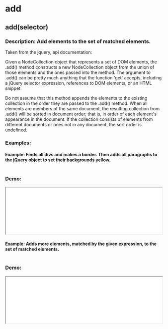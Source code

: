 <h1>add</h1>

<h2>add(selector)</h2>

<h3>Description: Add elements to the set of matched elements.</h3>

Taken from the jquery, api documentation:

Given a NodeCollection object that represents a set of DOM elements, the .add() method constructs a new NodeCollection object from the union of those elements and the ones passed into the method. The argument to .add() can be pretty much anything that the function 'get' accepts, including a jQuery selector expression, references to DOM elements, or an HTML snippet.

Do not assume that this method appends the elements to the existing collection in the order they are passed to the .add() method. When all elements are members of the same document, the resulting collection from .add() will be sorted in document order; that is, in order of each element's appearance in the document. If the collection consists of elements from different documents or ones not in any document, the sort order is undefined. 

<script type="text/python">
import helper
helper.populate_example(1, "examples/add1.html")
helper.populate_example(2, "examples/add2.html")
</script>

<h3>Examples:</h3>

<h4>
Example: Finds all divs and makes a border. Then adds all paragraphs to the jQuery object to set their backgrounds yellow.
</h4>

<pre id="source1"></pre>

<h3>Demo:</h3>

<iframe src="examples/add1.html" width="100%" height="150"></iframe>


<h4>
Example: Adds more elements, matched by the given expression, to the set of matched elements.
</h4>

<pre id="source2"></pre>

<h3>Demo:</h3>

<iframe src="examples/add2.html" width="100%" height="150"></iframe>

